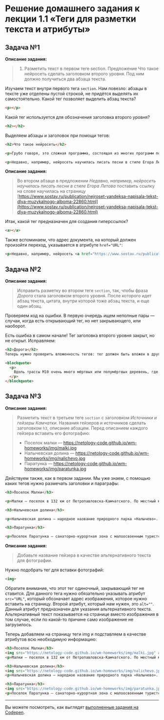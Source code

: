 # Решение домашнего задания к лекции 1.1 «Теги для разметки текста и атрибуты»

## Задача №1

**Описание задания:**
>1. Разметить текст в первом теге section. Предложение Что такое нейросеть сделать заголовком второго уровня. Под ним должно получиться два абзаца текста.

Изучаем текст внутри первого тега `section`. Нам повезло: абзацы в тексте уже отделены пустой строкой, не придётся выделять их самостоятельно. Какой тег позволяет выделить абзац текста?

```html
<p></p>
```
Какой тег используется для обозначения заголовка второго уровня?
```html
<h2></h2>
```
Выделяем абзацы и заголовок при помощи тегов:
```html
<h2>Что такое нейросеть</h2>

<p>Грубо говоря, это сложная программа, состоящая из многих программ поменьше, которая может самостоятельно учиться разным вещам. Скажем, вы 50 раз показываете ей, как собирать пазлы c Белоснежкой, а новый, 51-й пазл, она собирает сама. Примерно так же устроено и творчество нейросетей.</p>

<p>Недавно, например, нейросеть научилась писать песни в стиле Егора Летова. Программа проанализировала корпус текстов «Гражданской обороны», выделила закономерности и на их основе составила собственные произведения. Подробнее о нейросетях можно почитать в наших карточках.</p>
```

**Описание задания:**
>Во втором абзаце в предложении *Недавно, например, нейросеть научилась писать песни в стиле Егора Летова* поставить ссылку на слове научилась на страницу [https://www.sostav.ru/publication/nejroset-yandeksa-napisala-tekst-dlya-muzykalnogo-alboma-22860.html](https://www.sostav.ru/publication/nejroset-yandeksa-napisala-tekst-dlya-muzykalnogo-alboma-22860.html)

Итак, какой тег предназначен для создания гиперссылок?
```html
<a></a>
```
Также вспоминаем, что адрес документа, на который должен произойти переход, указывается в атрибуте `href="URL"`:
```html
<p>Недавно, например, нейросеть <a href="https://www.sostav.ru/publication/nejroset-yandeksa-napisala-tekst-dlya-muzykalnogo-alboma-22860.html">научилась</a> писать песни в стиле Егора Летова. Программа проанализировала корпус текстов «Гражданской обороны», выделила закономерности и на их основе составила собственные произведения. Подробнее о нейросетях можно почитать в наших карточках.</p>
```
## Задача №2

**Описание задания:**
>Исправить разметку во втором теге `section`, так, чтобы фраза *Дорога* стала заголовком второго уровня. После которого идет абзац текста, цитата, внутри которой тоже абзац текста, и еще один абзац.

Проверяем код на ошибки. В первую очередь ищем неполные пары — случаи, когда есть открывающий тег, но нет закрывающего, или наоборот.

Есть ошибка в самом начале! Тег заголовка второго уровня закрыт, но не открыт. Исправляем:
```html
<h2>Дорога</h2>
Теперь нужно проверить вложенность тегов: тег должен быть вложен в другой тег целиком, пересечения недопустимы. Есть такая ошибка — во втором абзаце пересекаются теги параграфа и цитаты. Исправляем:

<blockquote>
  <p>
    Вдоль трассы М10 очень много мёртвых или полумёртвых деревень, где очень легко найти пустующий дом для ночлега
  </p>
</blockquote>
```

## Задача №3

**Описание задания:**
>Разметить текст в третьем теге `section` с заголовком *Источники и гейзеры Камчатки*. Названия гейзеров и источников сделать заголовком `h3`, описание абзацем. Перед описанием каждого гейзера вставить его фотографию:
> * Поселок малки — https://netology-code.github.io/wm-homeworks/img/malki.jpg
> * Налычевская долина — https://netology-code.github.io/wm-homeworks/img/nalichevo.jpg
> * Паратунка — https://netology-code.github.io/wm-homeworks/img/paratunka.jpg

Действуем также, как в первом задании. Мы уже знаем, с помощью каких тегов нужно размечать заголовки и параграфы:
```html
<h3>Поселок Малки</h3>

<p>Малки – поселок в 132 км от Петропавловска-Камчатского. По местный меркам, далековато, поэтому если уж ехать, то, как минимум, на пару дней. А ехать, конечно, стоит. Малки – настоящий местный спа с горячими источниками посреди потрясающей красивой дикой природы.</p>

<h3>Налычевская долина</h3>

<p>Налычевская долина — народное название природного парка «Налычево». Со всех сторон она окружена вулканами, которые защищают долину от сильного ветра. В сезон здесь очень много грибов и ягод и погода стоит очень теплая, но я особенно люблю Налычевскую долину зимой.</p>

<h3>Паратунка</h3>

<p>Поселок Паратунка – санаторно-курортная зона с малоосвоенным туристско-рекреационным потенциалом. Паратунка славится своими термальными источниками, лечебной грязью, и прочими бальнеологическими возможностями!</p>
```

**Описание задания:**
>Добавьте название гейзера в качестве альтернативного текста для фотографии.

Нужно подобрать тег для вставки фотографий:
```html
<img>
```
Обратите внимание, что этот тег одиночный, закрывающий тег не ставится. Для данного тега нужно обязательно указывать атрибут `src="URL"`, который обозначает адрес изображения, которое нужно вставить на страницу. Второй атрибут, который нам нужен, это `alt=""`. Данный атрибут предназначен для указания альтернативного текста. Альтернативный текст показывается на странице вместо изображения в том случае, если по какой-то причине само изображение не загрузилось.

Теперь добавляем на страницу теги img и подставляем в качестве атрибутов всю необходимую информацию:
```html
<h3>Поселок Малки</h3>
<img src="https://netology-code.github.io/wm-homeworks/img/malki.jpg" alt="Поселок Малки">
<p>Малки – поселок в 132 км от Петропавловска-Камчатского. По местный меркам, далековато, поэтому если уж ехать, то, как минимум, на пару дней. А ехать, конечно, стоит. Малки – настоящий местный спа с горячими источниками посреди потрясающей красивой дикой природы.</p>

<h3>Налычевская долина</h3>
<img src="https://netology-code.github.io/wm-homeworks/img/nalichevo.jpg" alt="Налычевская долина">
<p>Налычевская долина — народное название природного парка «Налычево». Со всех сторон она окружена вулканами, которые защищают долину от сильного ветра. В сезон здесь очень много грибов и ягод и погода стоит очень теплая, но я особенно люблю Налычевскую долину зимой.</p>

<h3>Паратунка</h3>
<img src="https://netology-code.github.io/wm-homeworks/img/paratunka.jpg" alt="Паратунка">
<p>Поселок Паратунка – санаторно-курортная зона с малоосвоенным туристско-рекреационным потенциалом. Паратунка славится своими термальными источниками, лечебной грязью, и прочими бальнеологическими возможностями!</p>
```
---
Вы можете посмотреть, как выглядят [выполненные задания на Codepen](https://codepen.io/Netology/pen/JrqgqN?editors=1000).
